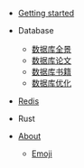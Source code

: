 - [Getting started]()

- Database
  - [数据库全景](md/Database/README.md)
  - [数据库论文](md/Database/09_paper/README.md)
  - [数据库书籍](md/Database/10_books/README.md)
  - [数据库优化](md/Database/08_optimizer/README.md)

- [Redis](md/Redis/README.md)

- Rust

- [About](about.md)
  - [Emoji](emoji.md)
